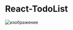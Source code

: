 # React-TodoList
![изображение](https://user-images.githubusercontent.com/99957510/199100001-7d2e5845-026b-4b83-8d44-4446b74027e4.png)

